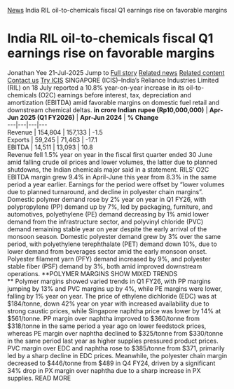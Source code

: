 [News](https://www.icis.com/explore/resources/news/) India RIL oil-to-chemicals fiscal Q1 earnings rise on favorable margins
# India RIL oil-to-chemicals fiscal Q1 earnings rise on favorable margins
Jonathan Yee
21-Jul-2025
Jump to
[Full story](https://www.icis.com/explore/resources/news/2025/07/21/11120776/india-ril-oil-to-chemicals-fiscal-q1-earnings-rise-on-favorable-margins/#full-story)
[Related news](https://www.icis.com/explore/resources/news/2025/07/21/11120776/india-ril-oil-to-chemicals-fiscal-q1-earnings-rise-on-favorable-margins/#related-articles)
[Related content](https://www.icis.com/explore/resources/news/2025/07/21/11120776/india-ril-oil-to-chemicals-fiscal-q1-earnings-rise-on-favorable-margins/#related-contents)
[Contact us](https://www.icis.com/explore/resources/news/2025/07/21/11120776/india-ril-oil-to-chemicals-fiscal-q1-earnings-rise-on-favorable-margins/#contact-us)
[Try ICIS](https://www.icis.com/explore/contact/try-icis-today/?intcmp=individual-news_try-icis)
SINGAPORE (ICIS)–India’s Reliance Industries Limited (RIL) on 18 July reported a 10.8% year-on-year increase in its oil-to-chemicals (O2C) earnings before interest, tax, depreciation and amortization (EBITDA) amid favorable margins on domestic fuel retail and downstream chemical deltas. 
**in crore Indian rupee (Rp10,000,000)** |  **Apr-Jun 2025 (Q1 FY2026)** |  **Apr-Jun 2024** |  **% Change**  
---|---|---|---  
Revenue  |  154,804  |  157,133  |  -1.5   
Exports  |  59,245  |  71,463  |  -17.1   
EBITDA  |  14,511  |  13,093  |  10.8   
Revenue fell 1.5% year on year in the fiscal first quarter ended 30 June amid falling crude oil prices and lower volumes, the latter due to planned shutdowns, the Indian chemicals major said in a statement. 
RILS’ O2C EBITDA margin grew 9.4% in April-June this year from 8.3% in the same period a year earlier. 
Earnings for the period were offset by “lower volumes due to planned turnaround, and decline in polyester chain margins”. 
Domestic polymer demand rose by 2% year on year in Q1 FY26, with polypropylene (PP) demand up by 7%, led by packaging, furniture, and automotives, polyethylene (PE) demand decreasing by 1% amid lower demand from the infrastructure sector, and polyvinyl chloride (PVC) demand remaining stable year on year despite the early arrival of the monsoon season. 
Domestic polyester demand grew by 3% over the same period, with polyethylene terephthalate (PET) demand down 10%, due to lower demand from beverages sector amid the early monsoon onset. Polyester filament yarn (PFY) demand increased by 9%, and polyester stable fiber (PSF) demand by 3%, both amid improved downstream operations. 
**POLYMER MARGINS SHOW MIXED TRENDS  
** Polymer margins showed varied trends in Q1 FY26, with PP margins jumping by 13% and PVC margins up by 4%, while PE margins were lower, falling by 1% year on year. 
The price of ethylene dichloride (EDC) was at $184/tonne, down 42% year on year with increased availability due to strong caustic prices, while Singapore naphtha price was lower by 14% at $561/tonne. 
PP margin over naphtha improved to $360/tonne from $318/tonne in the same period a year ago on lower feedstock prices, whereas PE margin over naphtha declined to $325/tonne from $330/tonne in the same period last year as higher supplies pressured product prices. 
PVC margin over EDC and naphtha rose to $385/tonne from $371, primarily led by a sharp decline in EDC prices. 
Meanwhile, the polyester chain margin decreased to $446/tonne from $489 in Q4 FY24, driven by a significant 34% drop in PX margin over naphtha due to a sharp increase in PX supplies. 
READ MORE